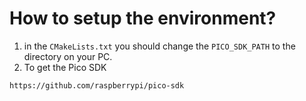 # How to setup the environment?
1. in the `CMakeLists.txt` you should change the `PICO_SDK_PATH` to the directory on your PC.
2. To get the Pico SDK
```
https://github.com/raspberrypi/pico-sdk
```